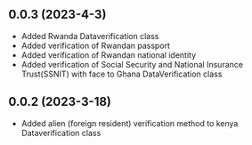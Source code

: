 ## 0.0.3 (2023-4-3)
- Added Rwanda Dataverification class
- Added verification of Rwandan passport
- Added verification of Rwandan national identity
- Added verification of  Social Security and National Insurance Trust(SSNIT) with face to Ghana DataVerification class

## 0.0.2 (2023-3-18)
- Added alien (foreign resident) verification method to kenya Dataverification class
